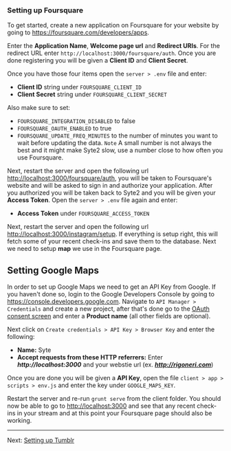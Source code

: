### Setting up Foursquare

To get started, create a new application on Foursquare for your website by going to <https://foursquare.com/developers/apps>.

Enter the **Application Name**, **Welcome page url** and **Redirect URIs**. For the redirect URL enter `http://localhost:3000/foursquare/auth`. Once you are done registering you will be given a **Client ID** and **Client Secret**.

Once you have those four items open the `server > .env` file and enter:

* **Client ID** string under `FOURSQUARE_CLIENT_ID`
* **Client Secret** string under `FOURSQUARE_CLIENT_SECRET`

Also make sure to set:

* `FOURSQUARE_INTEGRATION_DISABLED` to false
* `FOURSQUARE_OAUTH_ENABLED` to true
* `FOURSQUARE_UPDATE_FREQ_MINUTES` to the number of minutes you want to wait before updating the data. `Note` A small number is not always the best and it might make Syte2 slow, use a number close to how often you use Foursquare.

Next, restart the server and open the following url <http://localhost:3000/foursquare/auth>, you will be taken to Foursquare's website and will be asked to sign in and authorize your application. After you authorized you will be taken back to Syte2 and you will be given your **Access Token**. Open the `server > .env` file again and enter:

* **Access Token** under `FOURSQUARE_ACCESS_TOKEN`

Next, restart the server and open the following url <http://localhost:3000/instagram/setup>. If everything is setup right, this will fetch some of your recent check-ins and save them to the database. Next we need to setup **map** we use in the Foursquare page.

## Setting Google Maps

In order to set up Google Maps we need to get an API Key from Google. If you haven't done so, login to the Google Developers Console by going to <https://console.developers.google.com>. Navigate to `API Manager > Credentials` and create a new project, after that's done go to the [OAuth consent screen](https://console.developers.google.com/apis/credentials/consent) and enter a **Product name** (all other fields are optional).

Next click on `Create credentials > API Key > Browser Key` and enter the following:

* **Name:** Syte
* **Accept requests from these HTTP referrers:** Enter ***http://localhost:3000*** and your webstie url (ex. ***http://rigoneri.com***)

Once you are done you will be given a **API Key**, open the file `client > app > scripts > env.js` and enter the key under `GOOGLE_MAPS_KEY`.

Restart the server and re-run `grunt serve` from the client folder. You should now be able to go to <http://localhost:3000> and see that any recent check-ins in your stream and at this point your Foursquare page should also be working.

---

Next: [Setting up Tumblr](tumblr.md)
